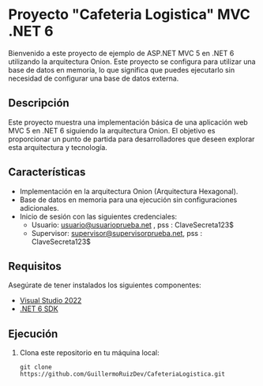 #  Proyecto "Cafeteria Logistica" MVC .NET 6


Bienvenido a este proyecto de ejemplo de ASP.NET MVC 5 en .NET 6 utilizando la arquitectura Onion. Este proyecto se configura para utilizar una base de datos en memoria, lo que significa que puedes ejecutarlo sin necesidad de configurar una base de datos externa.

## Descripción

Este proyecto muestra una implementación básica de una aplicación web MVC 5 en .NET 6 siguiendo la arquitectura Onion. El objetivo es proporcionar un punto de partida para desarrolladores que deseen explorar esta arquitectura y tecnología.

## Características

- Implementación en la arquitectura Onion (Arquitectura Hexagonal).
- Base de datos en memoria para una ejecución sin configuraciones adicionales.
- Inicio de sesión con las siguientes credenciales:
  - Usuario: usuario@usuarioprueba.net , pss :  ClaveSecreta123$
  - Supervisor: supervisor@supervisorprueba.net, pss :  ClaveSecreta123$

## Requisitos

Asegúrate de tener instalados los siguientes componentes:

- [Visual Studio 2022](https://visualstudio.microsoft.com/)
- [.NET 6 SDK](https://dotnet.microsoft.com/download/dotnet/6.0)

## Ejecución

1. Clona este repositorio en tu máquina local:

   ```shell
   git clone https://github.com/GuillermoRuizDev/CafeteriaLogistica.git
